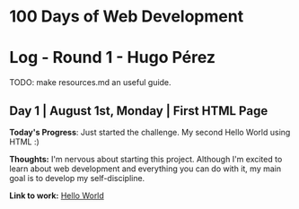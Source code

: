 # 100 Days of Web Development

# Log - Round 1 - Hugo Pérez

TODO: make resources.md an useful guide.

## Day 1 | August 1st, Monday |  First HTML Page

**Today's Progress**: Just started the challenge. My second Hello World using HTML :)

**Thoughts:** I'm nervous about starting this project. Although I'm excited to learn about web development and everything you can do with it, my main goal is to develop my self-discipline.

**Link to work:** [Hello World](https://github.com/Hugondon/100-days-of-code/blob/master/Code/index.html)
